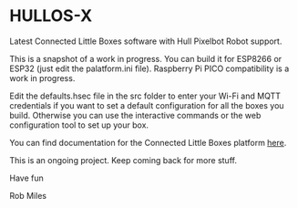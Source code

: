 # HULLOS-X
Latest Connected Little Boxes software with Hull Pixelbot Robot support.

This is a snapshot of a work in progress. You can build it for ESP8266 or ESP32 (just edit the palatform.ini file). Raspberry Pi PICO compatibility is a work in progress.

Edit the defaults.hsec file in the src folder to enter your Wi-Fi and MQTT credentials if you want to set a default configuration for all the boxes you build. Otherwise you can use the interactive commands or the web configuration tool to set up your box. 

You can find documentation for the Connected Little Boxes platform [here](https://github.com/connected-little-boxes/box-doc).

This is an ongoing project. Keep coming back for more stuff. 

Have fun

Rob Miles


